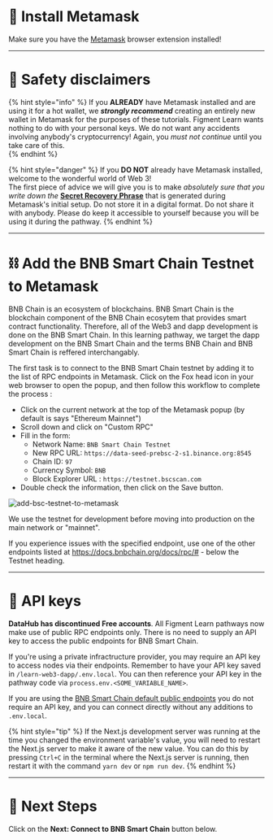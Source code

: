 # 🦊 Install Metamask

Make sure you have the [Metamask](https://metamask.io/) browser extension installed!

---

# 🦺 Safety disclaimers

{% hint style="info" %}
If you **ALREADY** have Metamask installed and are using it for a hot wallet, we _**strongly recommend**_ creating an entirely new wallet in Metamask for the purposes of these tutorials. Figment Learn wants nothing to do with your personal keys. We do not want any accidents involving anybody's cryptocurrency! Again, you _must not continue_ until you take care of this.  
{% endhint %}

{% hint style="danger" %}
If you **DO NOT** already have Metamask installed, welcome to the wonderful world of Web 3!  
The first piece of advice we will give you is to make _absolutely sure that you write down the_ [**Secret Recovery Phrase**](https://community.metamask.io/t/what-is-a-secret-recovery-phrase-and-how-to-keep-your-crypto-wallet-secure/3440) that is generated during Metamask's initial setup. Do not store it in a digital format. Do not share it with anybody. Please do keep it accessible to yourself because you will be using it during the pathway.
{% endhint %}

---

# ⛓ Add the BNB Smart Chain Testnet to Metamask

BNB Chain is an ecosystem of blockchains. BNB Smart Chain is the blockchain component of the BNB Chain ecosytem that provides smart contract functionality. Therefore, all of the Web3 and dapp development is done on the BNB Smart Chain. In this learning pathway, we target the dapp development on the BNB Smart Chain and the terms BNB Chain and BNB Smart Chain is reffered interchangably.

The first task is to connect to the BNB Smart Chain testnet by adding it to the list of RPC endpoints in Metamask. Click on the Fox head icon in your web browser to open the popup, and then follow this workflow to complete the process :

- Click on the current network at the top of the Metamask popup (by default is says "Ethereum Mainnet")
- Scroll down and click on "Custom RPC"
- Fill in the form:
  - Network Name: `BNB Smart Chain Testnet`
  - New RPC URL: `https://data-seed-prebsc-2-s1.binance.org:8545`
  - Chain ID: `97`
  - Currency Symbol: `BNB`
  - Block Explorer URL : `https://testnet.bscscan.com`
- Double check the information, then click on the Save button.

![add-bsc-testnet-to-metamask](/add_bsc_testnet.png)

We use the testnet for development before moving into production on the main network or "mainnet".

If you experience issues with the specified endpoint, use one of the other endpoints listed at <https://docs.bnbchain.org/docs/rpc/#> - below the Testnet heading.

---

# 🧩 API keys

**DataHub has discontinued Free accounts**. All Figment Learn pathways now make use of public RPC endpoints only. There is no need to supply an API key to access the public endpoints for BNB Smart Chain.

If you're using a private infractructure provider, you may require an API key to access nodes via their endpoints. Remember to have your API key saved in `/learn-web3-dapp/.env.local`. You can then reference your API key in the pathway code via `process.env.<SOME_VARIABLE_NAME>`.

If you are using the [BNB Smart Chain default public endpoints](https://docs.bnbchain.org/docs/rpc/#) you do not require an API key, and you can connect directly without any additions to `.env.local`.

{% hint style="tip" %}
If the Next.js development server was running at the time you changed the environment variable's value, you will need to restart the Next.js server to make it aware of the new value. You can do this by pressing `Ctrl+C` in the terminal where the Next.js server is running, then restart it with the command `yarn dev` or `npm run dev`.
{% endhint %}

---

# 👣 Next Steps

Click on the **Next: Connect to BNB Smart Chain** button below.
